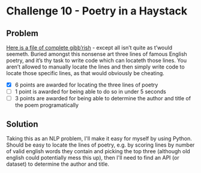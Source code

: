 # Challenge 10 - Poetry in a Haystack

## Problem
[Here is a file of complete gibb’rish](https://raw.githubusercontent.com/alexkitch/and-challenges/master/poetry.txt) - except all isn’t quite as t’would seemeth. Buried amongst this nonsense art three lines of famous English poetry, and it’s thy task to write code which can locateth those lines. You aren’t allowed to manually locate the lines and then simply write code to locate those specific lines, as that would obviously be cheating.

* [x] 6 points are awarded for locating the three lines of poetry
* [ ] 1 point is awarded for being able to do so in under 5 seconds
* [ ] 3 points are awarded for being able to determine the author and title of the poem programatically

## Solution
Taking this as an NLP problem, I'll make it easy for myself by using Python. Should be easy to locate the lines of poetry, e.g. by scoring lines by number of valid english words they contain and picking the top three (although old english could potentially mess this up), then I'll need to find an API (or dataset) to determine the author and title.
